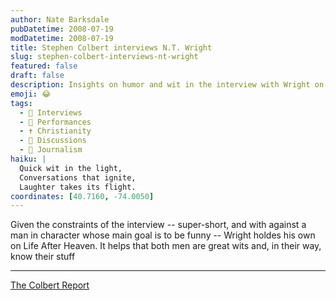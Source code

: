 ```yaml
---
author: Nate Barksdale
pubDatetime: 2008-07-19
modDatetime: 2008-07-19
title: Stephen Colbert interviews N.T. Wright
slug: stephen-colbert-interviews-nt-wright
featured: false
draft: false
description: Insights on humor and wit in the interview with Wright on "Life After Heaven."
emoji: 😂
tags:
  - 🎤 Interviews
  - 🎤 Performances
  - ✝️ Christianity
  - 📖 Discussions
  - 📝 Journalism
haiku: |
  Quick wit in the light,  
  Conversations that ignite,  
  Laughter takes its flight.
coordinates: [40.7160, -74.0050]
---
```


Given the constraints of the interview -- super-short, and with against a man in character whose main goal is to be funny -- Wright holdes his own on Life After Heaven. It helps that both men are great wits and, in their way, know their stuff

---

[The Colbert Report](http://web.archive.org/web/20080910211316/http://www.comedycentral.com:80/colbertreport/)
